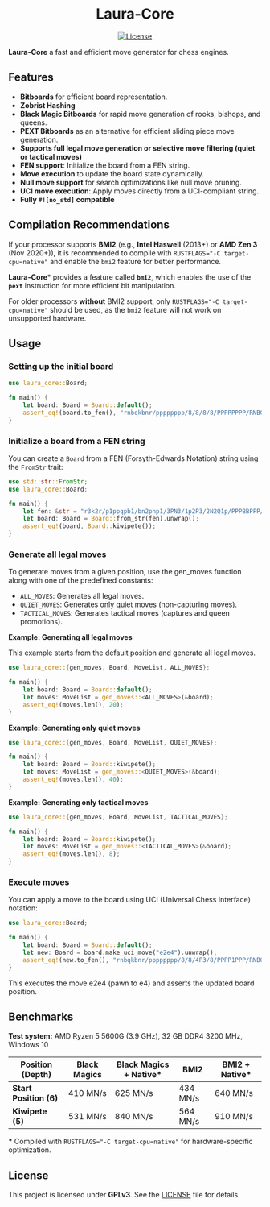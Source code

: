 # <div align="center"> Laura-Core</div>

<div  align="center"> 

[![License][license-badge]][license-link]

</div>

**Laura-Core** a fast and efficient move generator for chess engines.

## Features
- **Bitboards** for efficient board representation.  
- **Zobrist Hashing** 
- **Black Magic Bitboards** for rapid move generation of rooks, bishops, and queens.  
- **PEXT Bitboards** as an alternative for efficient sliding piece move generation.  
- **Supports full legal move generation or selective move filtering (quiet or tactical moves)**  
- **FEN support**: Initialize the board from a FEN string.  
- **Move execution** to update the board state dynamically.  
- **Null move support** for search optimizations like null move pruning.  
- **UCI move execution**: Apply moves directly from a UCI-compliant string.
- **Fully `#![no_std]` compatible**

## Compilation Recommendations

If your processor supports **BMI2** (e.g., **Intel Haswell** (2013+) or **AMD Zen 3** (Nov 2020+)), it is recommended to compile with `RUSTFLAGS="-C target-cpu=native"` and enable the `bmi2` feature for better performance.
 
**Laura-Core*** provides a feature called **`bmi2`**, which enables the use of the **`pext`** instruction for more efficient bit manipulation.

For older processors **without** BMI2 support, only `RUSTFLAGS="-C target-cpu=native"` should be used, as the `bmi2` feature will not work on unsupported hardware.

## **Usage**

### **Setting up the initial board**

```rust
use laura_core::Board;

fn main() {
    let board: Board = Board::default();
    assert_eq!(board.to_fen(), "rnbqkbnr/pppppppp/8/8/8/8/PPPPPPPP/RNBQKBNR w KQkq - 0 1")
}
```

### **Initialize a board from a FEN string**

You can create a `Board` from a FEN (Forsyth-Edwards Notation) string using the `FromStr` trait:

```rust
use std::str::FromStr;
use laura_core::Board;

fn main() {
    let fen: &str = "r3k2r/p1ppqpb1/bn2pnp1/3PN3/1p2P3/2N2Q1p/PPPBBPPP/R3K2R w KQkq - 0 1";
    let board: Board = Board::from_str(fen).unwrap();
    assert_eq!(board, Board::kiwipete());
}
```

### **Generate all legal moves**

To generate moves from a given position, use the gen_moves function along with one of the predefined constants:

- `ALL_MOVES`: Generates all legal moves.
- `QUIET_MOVES`: Generates only quiet moves (non-capturing moves).
- `TACTICAL_MOVES`: Generates tactical moves (captures and queen promotions).

**Example: Generating all legal moves**

This example starts from the default position and generate all legal moves.

```rust 
use laura_core::{gen_moves, Board, MoveList, ALL_MOVES};

fn main() {
    let board: Board = Board::default();
    let moves: MoveList = gen_moves::<ALL_MOVES>(&board);
    assert_eq!(moves.len(), 20);
}
```

**Example: Generating only quiet moves**

```rust 
use laura_core::{gen_moves, Board, MoveList, QUIET_MOVES};

fn main() {
    let board: Board = Board::kiwipete();
    let moves: MoveList = gen_moves::<QUIET_MOVES>(&board);
    assert_eq!(moves.len(), 40);
}
```

**Example: Generating only tactical moves**

```rust 
use laura_core::{gen_moves, Board, MoveList, TACTICAL_MOVES};

fn main() {
    let board: Board = Board::kiwipete();
    let moves: MoveList = gen_moves::<TACTICAL_MOVES>(&board);
    assert_eq!(moves.len(), 8);
}
```

### **Execute moves**

You can apply a move to the board using UCI (Universal Chess Interface) notation:

```rust
use laura_core::Board;

fn main() {
    let board: Board = Board::default();
    let new: Board = board.make_uci_move("e2e4").unwrap();
    assert_eq!(new.to_fen(), "rnbqkbnr/pppppppp/8/8/4P3/8/PPPP1PPP/RNBQKBNR b KQkq e3 0 1");
}
```

This executes the move e2e4 (pawn to e4) and asserts the updated board position.

## Benchmarks  

**Test system:** AMD Ryzen 5 5600G (3.9 GHz), 32 GB DDR4 3200 MHz, Windows 10

|Position (Depth)|Black Magics|Black Magics + Native*|BMI2|BMI2 + Native*|
|-|-|-|-|-|
|**Start Position (6)**|410 MN/s|625 MN/s|434 MN/s|640 MN/s|
| **Kiwipete (5)**|531 MN/s|840 MN/s|564 MN/s|910 MN/s|

**\*** Compiled with `RUSTFLAGS="-C target-cpu=native"` for hardware-specific optimization.  

## **License**

This project is licensed under **GPLv3**. See the [LICENSE][license-link] file for details.

[license-link]:https://github.com/hanstibberio/Laura/blob/master/LICENSE

[license-badge]:https://img.shields.io/github/license/hanstibberio/laura?style=for-the-badge&label=license&color=success
